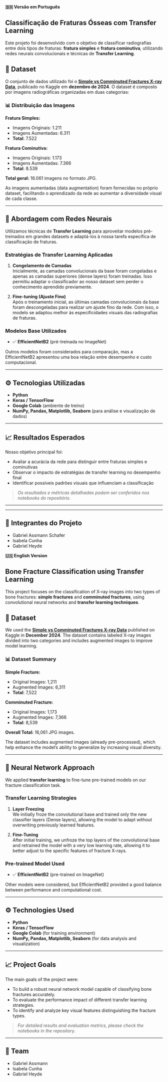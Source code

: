 <summary><strong>🇧🇷 Versão em Português</strong></summary>

## Classificação de Fraturas Ósseas com Transfer Learning

Este projeto foi desenvolvido com o objetivo de classificar radiografias entre dois tipos de fraturas: **fratura simples** e **fratura cominutiva**, utilizando redes neurais convolucionais e técnicas de **Transfer Learning**.

## 🩻 Dataset

O conjunto de dados utilizado foi o **[Simple vs Comminuted Fractures X-ray Data](https://www.kaggle.com/datasets/your-link-aqui)**, publicado no Kaggle em **dezembro de 2024**. O dataset é composto por imagens radiográficas organizadas em duas categorias:

### 📊 Distribuição das Imagens

**Fratura Simples:**
- Imagens Originais: 1.211  
- Imagens Aumentadas: 6.311  
- **Total**: 7.522  

**Fratura Cominutiva:**
- Imagens Originais: 1.173  
- Imagens Aumentadas: 7.366  
- **Total**: 8.539  

**Total geral:** 16.061 imagens no formato JPG.

As imagens aumentadas (data augmentation) foram fornecidas no próprio dataset, facilitando o aprendizado da rede ao aumentar a diversidade visual de cada classe.

---

## 🧠 Abordagem com Redes Neurais

Utilizamos técnicas de **Transfer Learning** para aproveitar modelos pré-treinados em grandes datasets e adaptá-los à nossa tarefa específica de classificação de fraturas.

### Estratégias de Transfer Learning Aplicadas

1. **Congelamento de Camadas**  
   Inicialmente, as camadas convolucionais da base foram congeladas e apenas as camadas superiores (dense layers) foram treinadas. Isso permitiu adaptar o classificador ao nosso dataset sem perder o conhecimento aprendido previamente.

2. **Fine-tuning (Ajuste Fino)**  
   Após o treinamento inicial, as últimas camadas convolucionais da base foram descongeladas para realizar um ajuste fino da rede. Com isso, o modelo se adaptou melhor às especificidades visuais das radiografias de fraturas.

### Modelos Base Utilizados

- ✅ **EfficientNetB2** (pré-treinada no ImageNet)

Outros modelos foram considerados para comparação, mas a EfficientNetB2 apresentou uma boa relação entre desempenho e custo computacional.

---

## ⚙️ Tecnologias Utilizadas

- **Python**  
- **Keras / TensorFlow**  
- **Google Colab** (ambiente de treino)  
- **NumPy, Pandas, Matplotlib, Seaborn** (para análise e visualização de dados)

---

## 📈 Resultados Esperados

Nosso objetivo principal foi:

- Avaliar a acurácia da rede para distinguir entre fraturas simples e cominutivas
- Observar o impacto de estratégias de transfer learning no desempenho final
- Identificar possíveis padrões visuais que influenciam a classificação

> *Os resultados e métricas detalhadas podem ser conferidos nos notebooks do repositório.*

---

---

## 👥 Integrantes do Projeto

- Gabriel Assmann Schafer 
- Isabela Cunha
- Gabriel Heyde



<summary><strong>🇺🇸 English Version</strong></summary>

## Bone Fracture Classification using Transfer Learning

This project focuses on the classification of X-ray images into two types of bone fractures: **simple fractures** and **comminuted fractures**, using convolutional neural networks and **transfer learning techniques**.

## 🩻 Dataset

We used the **[Simple vs Comminuted Fractures X-ray Data](https://www.kaggle.com/datasets/your-link-here)** published on Kaggle in **December 2024**. The dataset contains labeled X-ray images divided into two categories and includes augmented images to improve model learning.

### 📊 Dataset Summary

**Simple Fracture:**
- Original Images: 1,211  
- Augmented Images: 6,311  
- **Total**: 7,522  

**Comminuted Fracture:**
- Original Images: 1,173  
- Augmented Images: 7,366  
- **Total**: 8,539  

**Overall Total:** 16,061 JPG images.

The dataset includes augmented images (already pre-processed), which help enhance the model’s ability to generalize by increasing visual diversity.

---

## 🧠 Neural Network Approach

We applied **transfer learning** to fine-tune pre-trained models on our fracture classification task.

### Transfer Learning Strategies

1. **Layer Freezing**  
   We initially froze the convolutional base and trained only the new classifier layers (Dense layers), allowing the model to adapt without overwriting previously learned features.

2. **Fine-Tuning**  
   After initial training, we unfroze the top layers of the convolutional base and retrained the model with a very low learning rate, allowing it to better adjust to the specific features of fracture X-rays.

### Pre-trained Model Used

- ✅ **EfficientNetB2** (pre-trained on ImageNet)

Other models were considered, but EfficientNetB2 provided a good balance between performance and computational cost.

---

## ⚙️ Technologies Used

- **Python**  
- **Keras / TensorFlow**  
- **Google Colab** (for training environment)  
- **NumPy, Pandas, Matplotlib, Seaborn** (for data analysis and visualization)

---

## 📈 Project Goals

The main goals of the project were:

- To build a robust neural network model capable of classifying bone fractures accurately.
- To evaluate the performance impact of different transfer learning strategies.
- To identify and analyze key visual features distinguishing the fracture types.

> *For detailed results and evaluation metrics, please check the notebooks in the repository.*

---
## 👥 Team

- Gabriel Assmann  
- Isabela Cunha
- Gabriel Heyde





